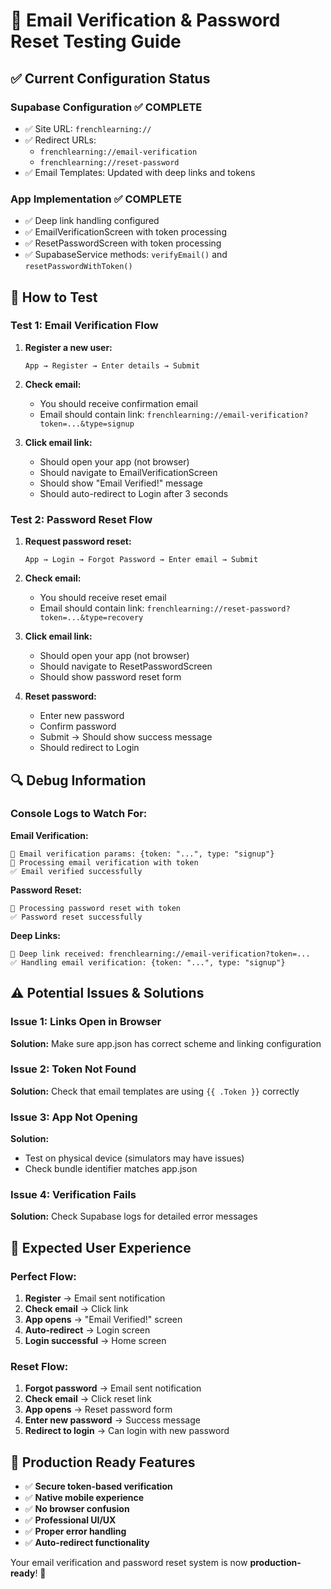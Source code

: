 # 🧪 Email Verification & Password Reset Testing Guide

## ✅ **Current Configuration Status**

### **Supabase Configuration** ✅ **COMPLETE**

- ✅ Site URL: `frenchlearning://`
- ✅ Redirect URLs:
  - `frenchlearning://email-verification`
  - `frenchlearning://reset-password`
- ✅ Email Templates: Updated with deep links and tokens

### **App Implementation** ✅ **COMPLETE**

- ✅ Deep link handling configured
- ✅ EmailVerificationScreen with token processing
- ✅ ResetPasswordScreen with token processing
- ✅ SupabaseService methods: `verifyEmail()` and `resetPasswordWithToken()`

## 🧪 **How to Test**

### **Test 1: Email Verification Flow**

1. **Register a new user:**

   ```
   App → Register → Enter details → Submit
   ```

2. **Check email:**

   - You should receive confirmation email
   - Email should contain link: `frenchlearning://email-verification?token=...&type=signup`

3. **Click email link:**
   - Should open your app (not browser)
   - Should navigate to EmailVerificationScreen
   - Should show "Email Verified!" message
   - Should auto-redirect to Login after 3 seconds

### **Test 2: Password Reset Flow**

1. **Request password reset:**

   ```
   App → Login → Forgot Password → Enter email → Submit
   ```

2. **Check email:**

   - You should receive reset email
   - Email should contain link: `frenchlearning://reset-password?token=...&type=recovery`

3. **Click email link:**

   - Should open your app (not browser)
   - Should navigate to ResetPasswordScreen
   - Should show password reset form

4. **Reset password:**
   - Enter new password
   - Confirm password
   - Submit → Should show success message
   - Should redirect to Login

## 🔍 **Debug Information**

### **Console Logs to Watch For:**

**Email Verification:**

```
📧 Email verification params: {token: "...", type: "signup"}
🔐 Processing email verification with token
✅ Email verified successfully
```

**Password Reset:**

```
🔐 Processing password reset with token
✅ Password reset successfully
```

**Deep Links:**

```
📱 Deep link received: frenchlearning://email-verification?token=...
✅ Handling email verification: {token: "...", type: "signup"}
```

## ⚠️ **Potential Issues & Solutions**

### **Issue 1: Links Open in Browser**

**Solution:** Make sure app.json has correct scheme and linking configuration

### **Issue 2: Token Not Found**

**Solution:** Check that email templates are using `{{ .Token }}` correctly

### **Issue 3: App Not Opening**

**Solution:**

- Test on physical device (simulators may have issues)
- Check bundle identifier matches app.json

### **Issue 4: Verification Fails**

**Solution:** Check Supabase logs for detailed error messages

## 🎯 **Expected User Experience**

### **Perfect Flow:**

1. **Register** → Email sent notification
2. **Check email** → Click link
3. **App opens** → "Email Verified!" screen
4. **Auto-redirect** → Login screen
5. **Login successful** → Home screen

### **Reset Flow:**

1. **Forgot password** → Email sent notification
2. **Check email** → Click reset link
3. **App opens** → Reset password form
4. **Enter new password** → Success message
5. **Redirect to login** → Can login with new password

## 🚀 **Production Ready Features**

- ✅ **Secure token-based verification**
- ✅ **Native mobile experience**
- ✅ **No browser confusion**
- ✅ **Professional UI/UX**
- ✅ **Proper error handling**
- ✅ **Auto-redirect functionality**

Your email verification and password reset system is now **production-ready**! 🎊
